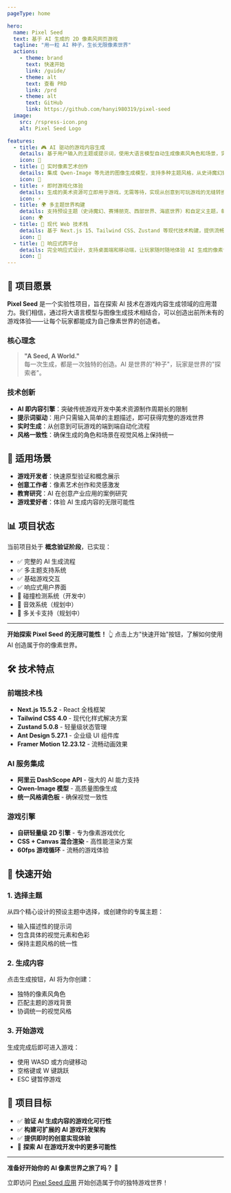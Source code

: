 ```yaml
---
pageType: home

hero:
  name: Pixel Seed
  text: 基于 AI 生成的 2D 像素风网页游戏
  tagline: "用一粒 AI 种子，生长无限像素世界"
  actions:
    - theme: brand
      text: 快速开始
      link: /guide/
    - theme: alt
      text: 查看 PRD
      link: /prd
    - theme: alt
      text: GitHub
      link: https://github.com/hanyi980319/pixel-seed
  image:
    src: /rspress-icon.png
    alt: Pixel Seed Logo

features:
  - title: 🎮 AI 驱动的游戏内容生成
    details: 基于用户输入的主题或提示词，使用大语言模型自动生成像素风角色和场景，实现"一个种子，一个世界"的创新体验。
    icon: 🤖
  - title: 🎨 实时像素艺术创作
    details: 集成 Qwen-Image 等先进的图像生成模型，支持多种主题风格，从史诗魔幻到赛博朋克，满足不同玩家的创意需求。
    icon: 🎨
  - title: ⚡ 即时游戏化体验
    details: 生成的美术资源可立即用于游戏，无需等待，实现从创意到可玩游戏的无缝转换，验证 AI 作为内容引擎的潜力。
    icon: ⚡
  - title: 🌍 多主题世界构建
    details: 支持预设主题（史诗魔幻、赛博朋克、西部世界、海底世界）和自定义主题，每次生成都是独特的像素宇宙。
    icon: 🌍
  - title: 🎯 现代 Web 技术栈
    details: 基于 Next.js 15、Tailwind CSS、Zustand 等现代技术构建，提供流畅的用户体验和可扩展的架构设计。
    icon: 🔧
  - title: 📱 响应式跨平台
    details: 完全响应式设计，支持桌面端和移动端，让玩家随时随地体验 AI 生成的像素世界。
    icon: 📱
---
```


## 🚀 项目愿景

**Pixel Seed** 是一个实验性项目，旨在探索 AI 技术在游戏内容生成领域的应用潜力。我们相信，通过将大语言模型与图像生成技术相结合，可以创造出前所未有的游戏体验——让每个玩家都能成为自己像素世界的创造者。

### 核心理念

> **"A Seed, A World."**  
> 每一次生成，都是一次独特的创造。AI 是世界的"种子"，玩家是世界的"探索者"。

### 技术创新

- **AI 即内容引擎**：突破传统游戏开发中美术资源制作周期长的限制
- **提示词驱动**：用户只需输入简单的主题描述，即可获得完整的游戏世界
- **实时生成**：从创意到可玩游戏的端到端自动化流程
- **风格一致性**：确保生成的角色和场景在视觉风格上保持统一

## 🎯 适用场景

- **游戏开发者**：快速原型验证和概念展示
- **创意工作者**：像素艺术创作和灵感激发
- **教育研究**：AI 在创意产业应用的案例研究
- **游戏爱好者**：体验 AI 生成内容的无限可能性

## 📊 项目状态

当前项目处于 **概念验证阶段**，已实现：

- ✅ 完整的 AI 生成流程
- ✅ 多主题支持系统
- ✅ 基础游戏交互
- ✅ 响应式用户界面
- 🔄 碰撞检测系统（开发中）
- 🔄 音效系统（规划中）
- 🔄 多关卡支持（规划中）

---

**开始探索 Pixel Seed 的无限可能性！** 👆 点击上方"快速开始"按钮，了解如何使用 AI 创造属于你的像素世界。

## 🛠️ 技术特点

### 前端技术栈
- **Next.js 15.5.2** - React 全栈框架
- **Tailwind CSS 4.0** - 现代化样式解决方案
- **Zustand 5.0.8** - 轻量级状态管理
- **Ant Design 5.27.1** - 企业级 UI 组件库
- **Framer Motion 12.23.12** - 流畅动画效果

### AI 服务集成
- **阿里云 DashScope API** - 强大的 AI 能力支持
- **Qwen-Image 模型** - 高质量图像生成
- **统一风格调色板** - 确保视觉一致性

### 游戏引擎
- **自研轻量级 2D 引擎** - 专为像素游戏优化
- **CSS + Canvas 混合渲染** - 高性能渲染方案
- **60fps 游戏循环** - 流畅的游戏体验

## 🚀 快速开始

### 1. 选择主题
从四个精心设计的预设主题中选择，或创建你的专属主题：
- 输入描述性的提示词
- 包含具体的视觉元素和色彩
- 保持主题风格的统一性

### 2. 生成内容
点击生成按钮，AI 将为你创建：
- 独特的像素风角色
- 匹配主题的游戏背景
- 协调统一的视觉风格

### 3. 开始游戏
生成完成后即可进入游戏：
- 使用 WASD 或方向键移动
- 空格键或 W 键跳跃
- ESC 键暂停游戏

## 🎯 项目目标

- ✅ **验证 AI 生成内容的游戏化可行性**
- ✅ **构建可扩展的 AI 游戏开发架构**
- ✅ **提供即时的创意实现体验**
- 🔄 **探索 AI 在游戏开发中的更多可能性**

---

**准备好开始你的 AI 像素世界之旅了吗？** 🚀

立即访问 [Pixel Seed 应用](https://pixel-seed.vercel.app) 开始创造属于你的独特游戏世界！
